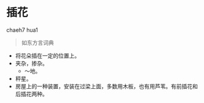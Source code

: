 # 插花
chaeh7 hua1
> 如东方言词典
- 将花朵插在一定的位置上。
- 夹杂，掺杂。
  - ～地。
- 秤星。
- 房屋上的一种装置，安装在过梁上面，多数用木板，也有用芦苇。有前插花和后插花两种。
